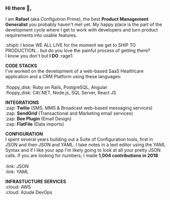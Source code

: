 ### Hi there 👋,
I am **Rafael** (aka Configutron Prime), the best **Product Management Generalist** you probably haven't met yet. My happy place is the part of the development cycle where I get to work with developers and turn product requirements into usable features.

:shipit: I know WE ALL LIVE for the moment we get to SHIP TO PRODUCTION... but do you love the painful process of getting there?</br> 
I know you don't but **I DO** :rage1:

<p>
<b>CODE STACKS</b></br>
I've worked on the development of a web-based SaaS Healthcare application and a CRM Platform using these languages:</br>
</br>
:floppy_disk: Ruby on Rails, PostgreSQL, Angular</br>
:floppy_disk: C#/.NET, Node.js, SQL Server, React JS</br>
</p>

<p>
<b>INTEGRATIONS</b></br>
:zap: <b>Twilio</b> (SMS, MMS & Broadcast web-based messaging services)</br>
:zap: <b>SendGrid</b> (Transactional and Marketing email services)</br>
:zap: <b>Bee Plugin</b> (Email Design)</br>
:zap: <b>FlatFile</b> (Data imports)</br>
</p>

<p>
<b>CONFIGURATION</b></br>
I spent several years building out a Suite of Configuration tools, first in JSON and then JSON and YAML. I take notes in a text editor using the YAML Syntax and if I like your app I'm likely going to look at all your pretty JSON calls. If you are looking for numbers; I made <b>1,004 contributions in 2018</b></br>
</br>
:link: JSON</br>
:link: YAML</br>
</p>
<p>
<b>INFRASTUCTURE SERVICES</b></br>
:cloud: AWS</br>
:cloud: Azude DevOps</br>
</p>


<!--
**rafabkny/rafabkny** is a ✨ _special_ ✨ repository because its `README.md` (this file) appears on your GitHub profile.

Here are some ideas to get you started:

- 🔭 I’m currently working on ...
- 🌱 I’m currently learning ...
- 👯 I’m looking to collaborate on ...
- 🤔 I’m looking for help with ...
- 💬 Ask me about ...
- 📫 How to reach me: ...
- 😄 Pronouns: ...
- ⚡ Fun fact: ...
-->
